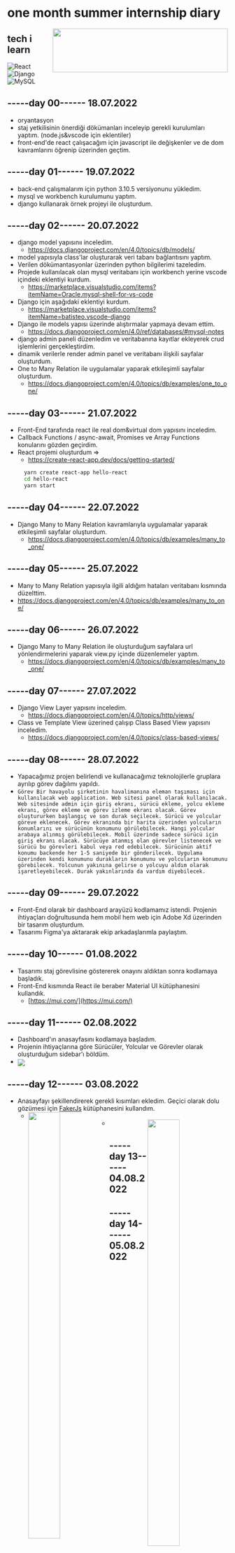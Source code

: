 # one month summer internship diary

<img src="https://i.hizliresim.com/govcaai.png" align="right" width ="400" height ="100">

## tech i learn

![React](https://img.shields.io/badge/React-20232A?style=for-the-badge&logo=react&logoColor=61DAFB)
![Django](https://img.shields.io/badge/Django-092E20?style=for-the-badge&logo=django&logoColor=green)
![MySQL](https://img.shields.io/badge/MySQL-005C84?style=for-the-badge&logo=mysql&logoColor=white)

## -----day 00------ 18.07.2022

- oryantasyon
- staj yetkilisinin önerdiği dökümanları inceleyip gerekli kurulumları yaptım.
  (node.js&vscode için eklentiler)
- front-end'de react çalışacağım için javascript ile değişkenler ve de dom kavramlarını öğrenip üzerinden geçtim.

## -----day 01------ 19.07.2022

- back-end çalışmalarım için python 3.10.5 versiyonunu yükledim.
- mysql ve workbench kurulumunu yaptım.
- django kullanarak örnek projeyi ile oluşturdum.

## -----day 02------ 20.07.2022

- django model yapısınıı inceledim.
  - https://docs.djangoproject.com/en/4.0/topics/db/models/
- model yapısıyla class'lar oluşturarak veri tabanı bağlantısını yaptım.
- Verilen dökümantasyonlar üzerinden python bilgilerimi tazeledim.
- Projede kullanılacak olan mysql veritabanı için workbench yerine vscode içindeki eklentiyi kurdum.
  - https://marketplace.visualstudio.com/items?itemName=Oracle.mysql-shell-for-vs-code
- Django için aşağıdaki eklentiyi kurdum.
  - https://marketplace.visualstudio.com/items?itemName=batisteo.vscode-django
- Django ile models yapısı üzerinde alıştırmalar yapmaya devam ettim.
  - https://docs.djangoproject.com/en/4.0/ref/databases/#mysql-notes
- django admin paneli düzenledim ve veritabanına kayıtlar ekleyerek crud işlemlerini gerçekleştirdim.
- dinamik verilerle render admin panel ve veritabanı ilişkili sayfalar oluşturdum.
- One to Many Relation ile uygulamalar yaparak etkileşimli sayfalar oluşturdum.
  - https://docs.djangoproject.com/en/4.0/topics/db/examples/one_to_one/

## -----day 03------ 21.07.2022

- Front-End tarafında react ile real dom&virtual dom yapısını inceledim.
- Callback Functions / async-await, Promises ve Array Functions konularını gözden geçirdim.
- React projemi oluşturdum =>
  - https://create-react-app.dev/docs/getting-started/
  ```sh
    yarn create react-app hello-react
    cd hello-react
    yarn start
  ```
 ## -----day 04------ 22.07.2022
- Django Many to Many Relation kavramlarıyla uygulamalar yaparak etkileşimli sayfalar oluşturdum.
  - https://docs.djangoproject.com/en/4.0/topics/db/examples/many_to_one/
  
 ## -----day 05------ 25.07.2022
-  Many to Many Relation yapısıyla ilgili aldığım hataları veritabanı kısmında düzelttim.
  - https://docs.djangoproject.com/en/4.0/topics/db/examples/many_to_one/

 ## -----day 06------ 26.07.2022
- Django Many to Many Relation ile oluşturduğum sayfalara url yönlendirmelerini yaparak view.py içinde düzenlemeler yaptım.
  - https://docs.djangoproject.com/en/4.0/topics/db/examples/many_to_one/
  
 ## -----day 07------ 27.07.2022
- Django View Layer yapısını inceledim.
  - https://docs.djangoproject.com/en/4.0/topics/http/views/
- Class ve Template View üzerined çalışıp Class Based View yapısını inceledim.
  - https://docs.djangoproject.com/en/4.0/topics/class-based-views/

 ## -----day 08------ 28.07.2022
  - Yapacağımız projen belirlendi ve kullanacağımız teknolojilerle gruplara ayrılıp görev dağılımı yapıldı.
  - ``Görev
	Bir havayolu şirketinin havalimanına eleman taşıması için kullanılacak web application. Web sitesi panel olarak kullanılacak. Web sitesinde admin için giriş ekranı, sürücü ekleme, yolcu ekleme ekranı, görev ekleme ve görev izleme ekranı olacak. Görev oluştururken başlangıç ve son durak seçilecek. Sürücü ve yolcular göreve eklenecek. Görev ekranında bir harita üzerinden yolcuların konumlarını ve sürücünün konumunu görülebilecek. Hangi yolcular arabaya alınmış görülebilecek. Mobil üzerinde sadece sürücü için giriş ekranı olacak. Sürücüye atanmış olan görevler listenecek ve sürücü bu görevleri kabul veya red edebilecek. Sürücünün aktif konumu backende her 1-5 saniyede bir gönderilecek. Uygulama üzerinden kendi konumunu durakların konumunu ve yolcuların konumunu görebilecek. Yolcunun yakınına gelirse o yolcuyu aldım olarak işaretleyebilecek. Durak yakınlarında da vardım diyebilecek.``
 
 ## -----day 09------ 29.07.2022
  - Front-End olarak bir dashboard arayüzü kodlamamız istendi. Projenin ihtiyaçları doğrultusunda hem mobil hem web için Adobe Xd üzerinden bir tasarım oluşturdum.
  - Tasarımı Figma'ya aktararak ekip arkadaşlarımla paylaştım.
 
 ## -----day 10------ 01.08.2022
  - Tasarımı staj görevlisine göstererek onayını aldıktan sonra kodlamaya başladık.
  - Front-End kısmında React ile beraber Material UI kütüphanesini kullandık.
  	- [https://mui.com/](https://mui.com/)
 
 ## -----day 11------ 02.08.2022
  - Dashboard'ın anasayfasını kodlamaya başladım.
  - Projenin ihtiyaçlarına göre Sürücüler, Yolcular ve Görevler olarak oluşturduğum sidebar'ı böldüm.
  - <img src="https://i.hizliresim.com/djfiy0l.png" align="center">
 
 ## -----day 12------ 03.08.2022
  - Anasayfayı şekillendirerek gerekli kısımları ekledim. Geçici olarak dolu gözümesi için [FakerJs](https://fakerjs.dev/) kütüphanesini kullandım.
    - <img src="https://i.hizliresim.com/b8wrja4.png" align="left" width ="40%" height ="50%">
    - <img src="https://i.hizliresim.com/5w59bv2.png" align="right" width ="40%" height ="50%">
 
 ## -----day 13------ 04.08.2022
 
 ## -----day 14------ 05.08.2022
